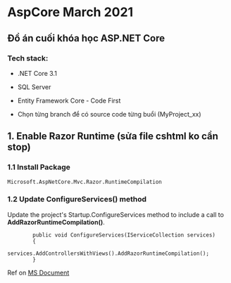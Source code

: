 ﻿# AspCore March 2021
## Đồ án cuối khóa học ASP.NET Core

### Tech stack:
* .NET Core 3.1
* SQL Server
* Entity Framework Core - Code First

* Chọn từng branch để có source code từng buổi (MyProject_xx)

## 1. Enable Razor Runtime (sửa file cshtml ko cần stop)
### 1.1 Install Package
```
Microsoft.AspNetCore.Mvc.Razor.RuntimeCompilation
```
### 1.2 Update ConfigureServices() method
Update the project's Startup.ConfigureServices method to include a call to **AddRazorRuntimeCompilation()**.
```
        public void ConfigureServices(IServiceCollection services)
        {
            services.AddControllersWithViews().AddRazorRuntimeCompilation();
        }
```

Ref on [MS Document](https://docs.microsoft.com/en-us/aspnet/core/mvc/views/view-compilation?view=aspnetcore-3.1&tabs=visual-studio)
